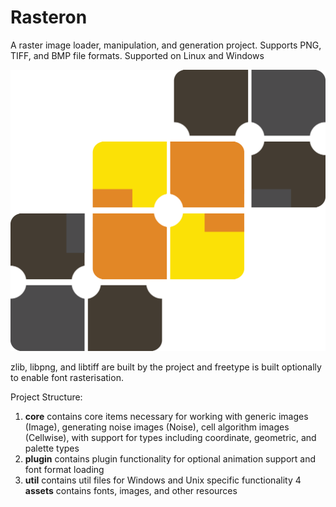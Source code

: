 # Rasteron

A raster image loader, manipulation, and generation project. Supports PNG, TIFF, and BMP file formats. Supported on Linux and Windows

![Rasteron Logo](./assets/Logo.png "Rasteron Logo")

zlib, libpng, and libtiff are built by the project and freetype is built optionally to enable font rasterisation.

Project Structure:

1. **core** contains core items necessary for working with generic images (Image), generating noise images (Noise), cell algorithm images (Cellwise), with support for types including coordinate, geometric, and palette types
2. **plugin** contains plugin functionality for optional animation support and font format loading
3. **util** contains util files for Windows and Unix specific functionality
4  **assets** contains fonts, images, and other resources